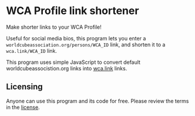 # WCA Profile link shortener
Make shorter links to your WCA Profile!

Useful for social media bios, this program lets you enter a `worldcubeassociation.org/persons/WCA_ID` link, and shorten it to a `wca.link/WCA_ID` link.

This program uses simple JavaScript to convert default worldcubeassocistion.org links into <a href="https://github.com/thewca/wca.link">wca.link</a> links. 

## Licensing
Anyone can use this program and its code for free. Please review the terms in the <a href="https://github.com/OWelton-Rosie/wca-profile-link-shortener/blob/main/LICENSE">license</a>.
